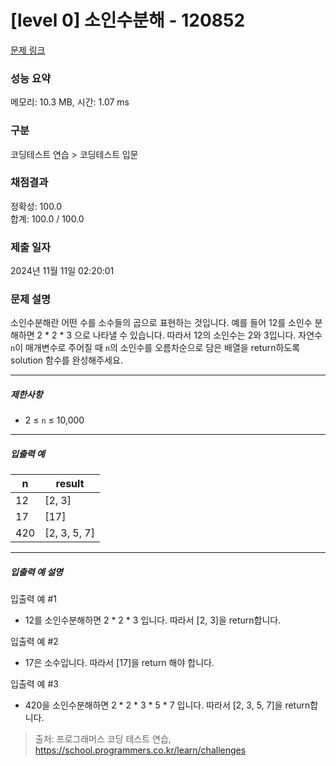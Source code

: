 # [level 0] 소인수분해 - 120852 

[문제 링크](https://school.programmers.co.kr/learn/courses/30/lessons/120852) 

### 성능 요약

메모리: 10.3 MB, 시간: 1.07 ms

### 구분

코딩테스트 연습 > 코딩테스트 입문

### 채점결과

정확성: 100.0<br/>합계: 100.0 / 100.0

### 제출 일자

2024년 11월 11일 02:20:01

### 문제 설명

<p>소인수분해란 어떤 수를 소수들의 곱으로 표현하는 것입니다. 예를 들어 12를 소인수 분해하면 2 * 2 * 3 으로 나타낼 수 있습니다. 따라서 12의 소인수는 2와 3입니다. 자연수 <code>n</code>이 매개변수로 주어질 때 <code>n</code>의 소인수를 오름차순으로 담은 배열을 return하도록 solution 함수를 완성해주세요.</p>

<hr>

<h5>제한사항</h5>

<ul>
<li>2 ≤ <code>n</code> ≤ 10,000</li>
</ul>

<hr>

<h5>입출력 예</h5>
<table class="table">
        <thead><tr>
<th>n</th>
<th>result</th>
</tr>
</thead>
        <tbody><tr>
<td>12</td>
<td>[2, 3]</td>
</tr>
<tr>
<td>17</td>
<td>[17]</td>
</tr>
<tr>
<td>420</td>
<td>[2, 3, 5, 7]</td>
</tr>
</tbody>
      </table>
<hr>

<h5>입출력 예 설명</h5>

<p>입출력 예 #1</p>

<ul>
<li>12를 소인수분해하면 2 * 2 * 3 입니다. 따라서 [2, 3]을 return합니다.</li>
</ul>

<p>입출력 예 #2</p>

<ul>
<li>17은 소수입니다. 따라서 [17]을 return 해야 합니다.</li>
</ul>

<p>입출력 예 #3</p>

<ul>
<li>420을 소인수분해하면 2 * 2 * 3 * 5 * 7 입니다. 따라서 [2, 3, 5, 7]을 return합니다.</li>
</ul>


> 출처: 프로그래머스 코딩 테스트 연습, https://school.programmers.co.kr/learn/challenges